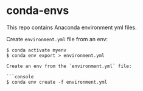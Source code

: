 # conda-envs

This repo contains Anaconda environment yml files.

Create `environment.yml` file from an env:

```console
$ conda activate myenv
$ conda env export > environment.yml

Create an env from the `environment.yml` file:

```console
$ conda env create -f environment.yml
```
